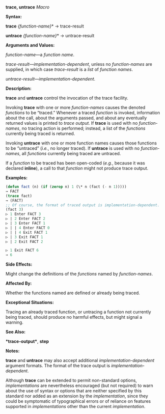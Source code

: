 **trace, untrace** *Macro* 



**Syntax:** 



**trace** *\{function-name\}*\* → trace-result 



**untrace** *\{function-name\}*\* → untrace-result 



**Arguments and Values:** 



*function-name*—a *function name*. 



*trace-result*—*implementation-dependent*, unless no *function-names* are supplied, in which case *trace-result* is a *list* of *function names*. 



*untrace-result*—*implementation-dependent*. 



**Description:** 



**trace** and **untrace** control the invocation of the trace facility. 



Invoking **trace** with one or more *function-names* causes the denoted *functions* to be “traced.” Whenever a traced *function* is invoked, information about the call, about the arguments passed, and about any eventually returned values is printed to *trace output*. If **trace** is used with no *function-names*, no tracing action is performed; instead, a list of the *functions* currently being traced is returned. 



Invoking **untrace** with one or more function names causes those functions to be “untraced” (*i.e.*, no longer traced). If **untrace** is used with no *function-names*, all *functions* currently being traced are untraced. 



If a *function* to be traced has been open-coded (*e.g.*, because it was declared **inline**), a call to that *function* might not produce trace output. 



**Examples:**
```lisp
(defun fact (n) (if (zerop n) 1 (\* n (fact (- n 1))))) 
→ FACT 
(trace fact) 
→ (FACT) 
;; Of course, the format of traced output is implementation-dependent. 
(fact 3) 
▷ 1 Enter FACT 3 
▷ | 2 Enter FACT 2 
▷ | 3 Enter FACT 1 
▷ | | 4 Enter FACT 0 
▷ | | 4 Exit FACT 1 
▷ | 3 Exit FACT 1 
▷ | 2 Exit FACT 2 

▷ 1 Exit FACT 6 
→ 6 
```
**Side Effects:** 



Might change the definitions of the *functions* named by *function-names*. 



**Affected By:** 



Whether the functions named are defined or already being traced. 



**Exceptional Situations:** 



Tracing an already traced function, or untracing a function not currently being traced, should produce no harmful effects, but might signal a warning. 



**See Also:** 



**\*trace-output\***, **step** 



**Notes:** 



**trace** and **untrace** may also accept additional *implementation-dependent* argument formats. The format of the trace output is *implementation-dependent*. 



Although **trace** can be extended to permit non-standard options, *implementations* are nevertheless encouraged (but not required) to warn about the use of syntax or options that are neither specified by this standard nor added as an extension by the *implementation*, since they could be symptomatic of typographical errors or of reliance on features supported in *implementations* other than the current *implementation*. 



